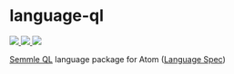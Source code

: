 # language-ql

[![](https://badgen.net/apm/v/language-ql?icon=atom) ![](https://badgen.net/apm/stars/language-ql?icon=atom) ![](https://badgen.net/apm/downloads/language-ql?icon=atom)](https://atom.io/packages/language-ql)

[Semmle QL](https://github.com/Semmle/ql) language package for Atom ([Language Spec](https://help.semmle.com/QL/ql-spec/language.html))
